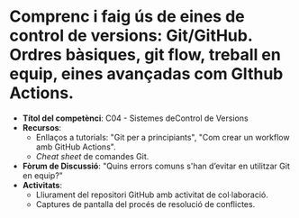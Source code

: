 # Comprenc i faig ús de eines de control de versions: Git/GitHub. Ordres bàsiques, git flow, treball en equip, eines avançadas com GIthub Actions.

- **Títol del competènci**: C04 - Sistemes deControl de Versions  
- **Recursos**:  
  - Enllaços a tutorials: "Git per a principiants", "Com crear un workflow amb GitHub Actions".  
  - *Cheat sheet* de comandes Git.  
- **Fòrum de Discussió**: "Quins errors comuns s'han d’evitar en utilitzar Git en equip?"  
- **Activitats**:  
  - Lliurament del repositori GitHub amb activitat de col·laboració.  
  - Captures de pantalla del procés de resolució de conflictes.  
